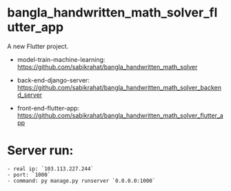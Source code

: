 # bangla_handwritten_math_solver_flutter_app

A new Flutter project.

- model-train-machine-learning: https://github.com/sabikrahat/bangla_handwritten_math_solver

- back-end-django-server: https://github.com/sabikrahat/bangla_handwritten_math_solver_backend_server

- front-end-flutter-app: https://github.com/sabikrahat/bangla_handwritten_math_solver_flutter_app

# Server run:
    - real ip: `103.113.227.244`
    - port: `1000`
    - command: py manage.py runserver `0.0.0.0:1000`